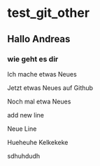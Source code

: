 # test_git_other

## Hallo Andreas 

### wie geht es dir


Ich mache etwas Neues


Jetzt etwas Neues auf Github




Noch mal etwa Neues

add new line




Neue Line


Hueheuhe Kelkekeke


sdhuhdudh
